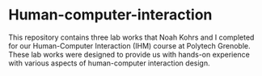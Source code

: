 # Human-computer-interaction

This repository contains three lab works that Noah Kohrs and I completed for our Human-Computer Interaction (IHM) course at Polytech Grenoble. These lab works were designed to provide us with hands-on experience with various aspects of human-computer interaction design.
